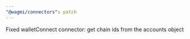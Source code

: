 ```yaml
---
"@wagmi/connectors": patch
---
```


Fixed walletConnect connector: get chain ids from the accounts object
